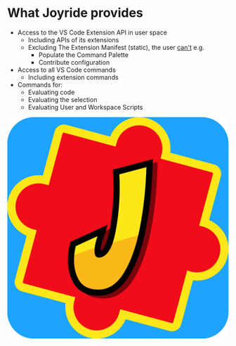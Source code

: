 # What Joyride provides

<div class="slide">
<div>

* Access to the VS Code Extension API in user space
    * Including APIs of its extensions
    * Excluding The Extension Manifest (static), the user <u>can't</u> e.g.
        * Populate the Command Palette
        * Contribute configuration
* Access to all VS Code commands
    * Including extension commands
* Commands for:
    * Evaluating code
    * Evaluating the selection
    * Evaluating User and Workspace Scripts
</div>
<div class="f-08">
<div class="imageBox">
<img src="images/joyride.png">
</div>
</div>
</div>